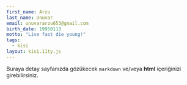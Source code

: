 ```yaml
---
first_name: Arzu 
last_name: Unuvar
email: unuvararzu653@gmail.com
birth_date: 19950113
motto: "Live fast die young!"
tags:
  - kisi
layout: kisi.11ty.js
---
```

Buraya detay sayfanızda gözükecek `markdown` ve/veya <b>html</b> içeriğinizi girebilirsiniz.